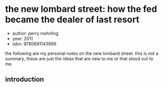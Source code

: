 # the new lombard street: how the fed became the dealer of last resort

- author: perry mehrling
- year: 2011
- isbn: 9780691143989

the following are my personal notes on the new lombard street. this is not a
summary, these are just the ideas that are new to me or that stood out to me.

## introduction
